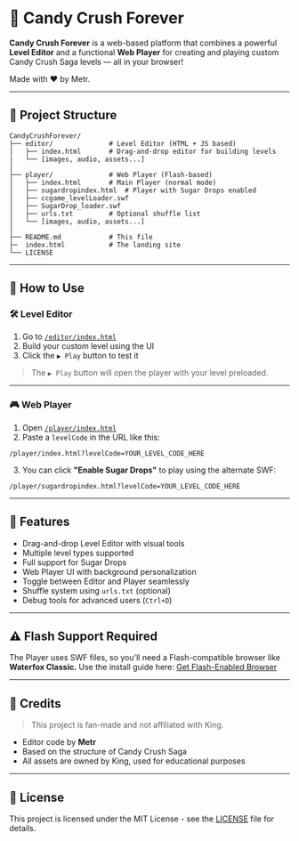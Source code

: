 # 🍭 Candy Crush Forever

**Candy Crush Forever** is a web-based platform that combines a powerful **Level Editor** and a functional **Web Player** for creating and playing custom Candy Crush Saga levels — all in your browser!

Made with ❤️ by Metr.

---

## 📂 Project Structure

```plaintext
CandyCrushForever/
├── editor/              # Level Editor (HTML + JS based)
│   ├── index.html       # Drag-and-drop editor for building levels
|   └── [images, audio, assets...]
│
├── player/              # Web Player (Flash-based)
│   ├── index.html       # Main Player (normal mode)
│   ├── sugardropindex.html  # Player with Sugar Drops enabled
│   ├── ccgame_levelLoader.swf
│   ├── SugarDrop_loader.swf
│   ├── urls.txt         # Optional shuffle list
│   └── [images, audio, assets...]
│
├── README.md            # This file
├─  index.html           # The landing site
└── LICENSE

```

---

## 🚀 How to Use

### 🛠️ Level Editor

1. Go to [`/editor/index.html`](./editor/index.html)
2. Build your custom level using the UI
3. Click the `▶ Play` button to test it

> The `▶ Play` button will open the player with your level preloaded.

---

### 🎮 Web Player

1. Open [`/player/index.html`](./player/index.html)
2. Paste a `levelCode` in the URL like this:

```url
/player/index.html?levelCode=YOUR_LEVEL_CODE_HERE
```

3. You can click **"Enable Sugar Drops"** to play using the alternate SWF:

```url
/player/sugardropindex.html?levelCode=YOUR_LEVEL_CODE_HERE
```

---

## 🌟 Features

- Drag-and-drop Level Editor with visual tools
- Multiple level types supported
- Full support for Sugar Drops
- Web Player UI with background personalization
- Toggle between Editor and Player seamlessly
- Shuffle system using `urls.txt` (optional)
- Debug tools for advanced users (`Ctrl+D`)

---

## ⚠ Flash Support Required

The Player uses SWF files, so you'll need a Flash-compatible browser like **Waterfox Classic.** Use the install guide here: [Get Flash-Enabled Browser](https://www.mediafire.com/folder/y4nh28s0yuy0o/WaterFox_%26_Flash_Installers)

---

## 🧃 Credits

> This project is fan-made and not affiliated with King.

- Editor code by **Metr**
- Based on the structure of Candy Crush Saga
- All assets are owned by King, used for educational purposes

---

## 📜 License

This project is licensed under the MIT License - see the [LICENSE](./LICENSE) file for details.
